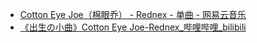 - [Cotton Eye Joe（棉眼乔） - Rednex - 单曲 - 网易云音乐](https://music.163.com/#/song?id=18802524)
- [《出生の小曲》Cotton Eye Joe-Rednex_哔哩哔哩_bilibili](https://www.bilibili.com/video/BV1fZ421t7LB/)
